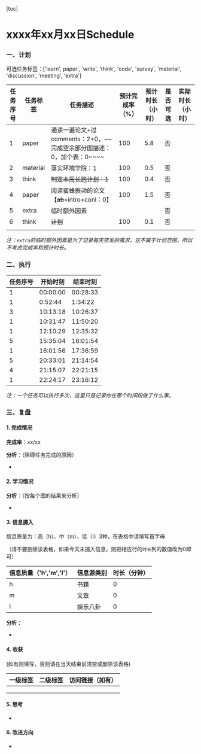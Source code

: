 [toc]

# xxxx年xx月xx日Schedule

### 一、计划

可选任务标签：['learn', paper', 'write', 'think', 'code', 'survey', 'material', 'discussion', 'meeting', 'extra']

| 任务序号 | 任务标签 | 任务描述                                                     | 预计完成率（%） | 预计时长（小时） | 是否可选 | 实际时长（小时） |
| -------- | -------- | ------------------------------------------------------------ | --------------- | ---------------- | -------- | ---------------- |
| 1        | paper    | 通读一遍论文+过comments：2+0，~~完成空余部分图描述：0，加个表：0~~~~ | 100             | 5.8              | 否       |                  |
| 2        | material | 落实环境学院：1                                              | 100             | 0.5              | 否       |                  |
| 3        | think    | ~~制定本周长跑计划：1~~                                      | 100             | 0.4              | 否       |                  |
| 4        | paper    | 阅读蜜蜂振动的论文【~~ab~~+intro+conl：0】                   | 100             | 1.5              | 否       |                  |
| 5        | extra    | 临时额外因素                                                 |                 |                  | 否       |                  |
| 6        | think    | ~~计划~~                                                     | 100             | 0.1              | 否       |                  |
|          |          |                                                              |                 |                  |          |                  |

*注：`extra`的临时额外因素是为了记录每天突发的需求，这不属于计划范围，所以不考虑完成率和预计时长。*

### 二、执行

| 任务序号 | 开始时刻 | 结束时刻 |
| -------- | -------- | -------- |
| 1        | 00:00:00 | 00:28:33 |
| 1        | 0:52:44  | 1:34:22  |
| 3        | 10:13:18 | 10:26:37 |
| 1        | 10:31:47 | 11:50:20 |
| 1        | 12:10:29 | 12:35:32 |
| 5        | 15:35:04 | 16:01:54 |
| 1        | 16:01:56 | 17:36:59 |
| 5        | 20:33:01 | 21:14:54 |
| 4        | 21:15:07 | 22:21:15 |
| 1        | 22:24:17 | 23:16:12 |

*注：一个任务可以执行多次，这里只是记录你在哪个时间段做了什么事。*

### 三、复盘

#### 1. 完成情况

**完成率**：xx/xx

**分析**：（阻碍任务完成的原因）

- 

#### 2. 学习情况

**分析**：（按每个图的结果来分析）

- 

#### 3. 信息摄入

信息质量为：高（h）、中（m）、低（l）3种，在表格中请填写首字母

（请不要删除该表格，如果今天未摄入信息，则把相应行的`时长`列的数值改为0即可）

| 信息质量（'h','m','l'） | 信息源类别 | 时长（分钟） |
| ----------------------- | ---------- | ------------ |
| h                       | 书籍       | 0            |
| m                       | 文章       | 0            |
| l                       | 娱乐八卦   | 0            |

**分析**：

- 

#### 4. 收获

(如有则填写，否则请在当天结束前清空或删除该表格)

| 一级标签 | 二级标签 | 访问链接（如有） |
| -------- | -------- | ---------------- |
|          |          |                  |
|          |          |                  |
|          |          |                  |

#### 5. 思考

- 

#### 6. 改进方向

- 